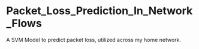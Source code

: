 # Packet_Loss_Prediction_In_Network_Flows
A SVM Model to predict packet loss, utilized across my home network. 
